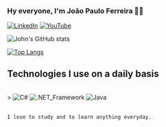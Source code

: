 ### Hy everyone, I'm João Paulo Ferreira 🖐🏻

[![LinkedIn](https://img.shields.io/badge/LinkedIn-0077B5?style=for-the-badge&logo=linkedin&logoColor=white)](https://www.linkedin.com/in/jo%C3%A3o-paulo-ferreira-ferreira-77414a308/)
[![YouTube](https://img.shields.io/badge/YouTube-FF0000?style=for-the-badge&logo=youtube&logoColor=white)](https://www.youtube.com/@DePaulo6699)

![John's GitHub stats](https://github-readme-stats.vercel.app/api?username=JPFCoding&show_icons=true&theme=merko)

[![Top Langs](https://github-readme-stats.vercel.app/api/top-langs/?username=JPFCoding&layout=donut)](https://github.com/anuraghazra/github-readme-stats)

## Technologies I use on a daily basis

<div style="display: inline_block"><br/>>
<img alignt="center" alt="C#" src="https://img.shields.io/badge/C%23-239120?style=for-the-badge&logo=c-sharp&logoColor=white" />
<img alignt="center" alt=".NET_Framework" src="https://img.shields.io/badge/.NET-5C2D91?style=for-the-badge&logo=.net&logoColor=white" />
<img alignt="center" alt="Java" src="https://img.shields.io/badge/Java-ED8B00?style=for-the-badge&logo=openjdk&logoColor=white" />
</div><br/>

    I love to study and to learn anything everyday.

